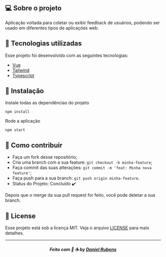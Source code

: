 

## 💻 Sobre o projeto

 Aplicação voltada para coletar ou exibir feedback de usuários, podendo ser usado em diferentes tipos de aplicações web.

## :rocket:  Tecnologias utilizadas
Esse projeto foi desenvolvido com as seguintes tecnologias:
- [Vue](https://vuejs.org/)
- [Tailwind](https://tailwindcss.com/)
- [Typescript ](https://www.typescriptlang.org/)




 
 
## 💾 Instalação

Instale todas as dependências do projeto

```
npm install
```


Rode a aplicação

```
npm start
```



## :metal: Como contribuir


- Faça um fork desse repositório;
- Cria uma branch com a sua feature: `git checkout -b minha-feature`;
- Faça commit das suas alterações: `git commit -m 'feat: Minha nova feature'`;
- Faça push para a sua branch: `git push origin minha-feature`.
- Status do Projeto: Concluido :heavy_check_mark:


Depois que o merge da sua pull request for feito, você pode deletar a sua branch.


## 📝 License

Esse projeto está sob a licença MIT. Veja o arquivo [LICENSE](LICENSE) para mais detalhes.

---
<h5 align="center">
    Feito com 🖤 ☕  by <a href="https://danielcrubens.github.io/" target="_blank">Daniel Rubens</a>
</h5>






